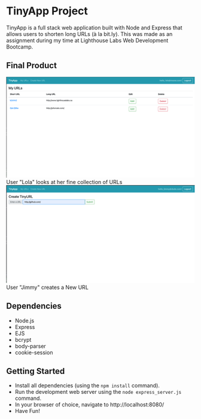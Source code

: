 # TinyApp Project

TinyApp is a full stack web application built with Node and Express that allows users to shorten long URLs (à la bit.ly). This was made as an assignment during my time at Lighthouse Labs Web Development Bootcamp. 

## Final Product

!["Screenshot of URLs Page"](https://github.com/mollyet/tinyapp/blob/master/docs/urls-page.png)
User "Lola" looks at her fine collection of URLs
!["Screenshot of New URL page"](https://github.com/mollyet/tinyapp/blob/master/docs/urls-make-new.png)
User "Jimmy" creates a New URL

## Dependencies

- Node.js
- Express
- EJS
- bcrypt
- body-parser
- cookie-session

## Getting Started

- Install all dependencies (using the `npm install` command).
- Run the development web server using the `node express_server.js` command.
- In your browser of choice, navigate to http://localhost:8080/
- Have Fun!